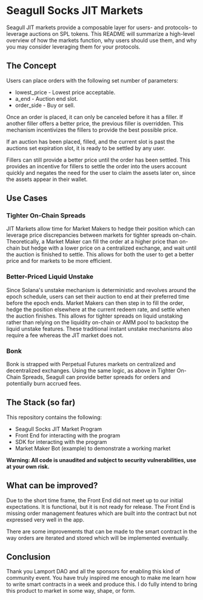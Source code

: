 # Seagull Socks JIT Markets
Seagull JIT markets provide a composable layer for users- and protocols- to leverage auctions on SPL tokens. This README will summarize a high-level overview of how the markets function, why users should use them, and why you may consider leveraging them for your protocols.

## The Concept
Users can place orders with the following set number of parameters:
- lowest_price - Lowest price acceptable.
- a_end - Auction end slot.
- order_side - Buy or sell.

Once an order is placed, it can only be canceled before it has a filler. If another filler offers a better price, the previous filler is overridden. This mechanism incentivizes the fillers to provide the best possible price.

If an auction has been placed, filled, and the current slot is past the auctions set expiration slot, it is ready to be settled by any user.

Fillers can still provide a better price until the order has been settled. This provides an incentive for fillers to settle the order into the users account quickly and negates the need for the user to claim the assets later on, since the assets appear in their wallet.

## Use Cases
### Tighter On-Chain Spreads
JIT Markets allow time for Market Makers to hedge their position which can leverage price discrepancies between markets for tighter spreads on-chain. Theoretically, a Market Maker can fill the order at a higher price than on-chain but hedge with a lower price on a centralized exchange, and wait until the auction is finished to settle. This allows for both the user to get a better price and for markets to be more efficient.

### Better-Priced Liquid Unstake
Since Solana's unstake mechanism is deterministic and revolves around the epoch schedule, users can set their auction to end at their preferred time before the epoch ends. Market Makers can then step in to fill the order, hedge the position elsewhere at the current redeem rate, and settle when the auction finishes. This allows for tighter spreads on liquid unstaking rather than relying on the liquidity on-chain or AMM pool to backstop the liquid unstake features. These traditional instant unstake mechanisms also require a fee whereas the JIT market does not.

### Bonk
Bonk is strapped with Perpetual Futures markets on centralized and decentralized exchanges. Using the same logic, as above in Tighter On-Chain Spreads, Seagull can provide better spreads for orders and potentially burn accrued fees.

## The Stack (so far)
This repository contains the following:
- Seagull Socks JIT Market Program
- Front End for interacting with the program
- SDK for interacting with the program
- Market Maker Bot (example) to demonstrate a working market

**Warning: All code is unaudited and subject to security vulnerabilities, use at your own risk.**

## What can be improved?
Due to the short time frame, the Front End did not meet up to our initial expectations. It is functional, but it is not ready for release. The Front End is missing order management features which are built into the contract but not expressed very well in the app.

There are some improvements that can be made to the smart contract in the way orders are iterated and stored which will be implemented eventually.

## Conclusion
Thank you Lamport DAO and all the sponsors for enabling this kind of community event. You have truly inspired me enough to make me learn how to write smart contracts in a week and produce this. I do fully intend to bring this product to market in some way, shape, or form.
